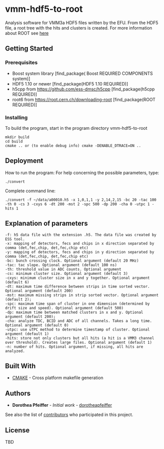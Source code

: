 
# vmm-hdf5-to-root

Analysis software for VMM3a HDF5 files written by the EFU. From the HDF5 file, a root tree with the hits and clusters is created.
For more information about ROOT see [here](https://root.cern.ch/)

## Getting Started

### Prerequisites
- Boost system library [find_package( Boost REQUIRED COMPONENTS system)]
- HDF5 1.10 or newer [find_package(HDF5 1.10 REQUIRED)]
- h5cpp from https://github.com/ess-dmsc/h5cpp [find_package(h5cpp REQUIRED)]
- root6 from https://root.cern.ch/downloading-root [find_package(ROOT REQUIRED)]



### Installing

To build the program, start in the program directory vmm-hdf5-to-root
```
mkdir build
cd build
cmake .. or (to enable debug info) cmake -DENABLE_DTRACE=ON ..
```


## Deployment
How to run the program:
For help concerning the possible parameters, type:
```
./convert 
```

Complete command line:
```
./convert -f ~/data/a00010.h5 -x 1,0,1,1 -y 2,14,2,15 -bc 20 -tac 100 -th 0 -cs 3 -cxys 6 -dt 200 -mst 2 -spc 500 -dp 200 -cha 0 -utpc 1 -hits 1 
```
## Explanation of parameters
  
    -f: h5 data file with the extension .h5. The data file was created by ESS tool.
    -x: mapping of detectors, fecs and chips in x direction separated by comma (det,fec,chip, det,fec,chip etc)
    -y: mapping of detectors, fecs and chips in y direction separated by comma (det,fec,chip, det,fec,chip etc)
    -bc: bunch crossing clock. Optional argument (default 20 MHz)
    -tac: tac slope. Optional argument (default 100 ns)
    -th: threshold value in ADC counts. Optional argument
    -cs: minimum cluster size. Optional argument (default 3)
    -cxys: minimum cluster size in x and y together. Optional argument (default 6)
    -dt: maximum time difference between strips in time sorted vector. Optional argument (default 200)
    -mst: maximum missing strips in strip sorted vector. Optional argument (default 2);
    -spc: maximum time span of cluster in one dimension (determined by drift size and speed). Optional argument (default 500)
    -dp: maximum time between matched clusters in x and y. Optional argument (default 200);
    -cha: analyze TDC, BCID and ADC of all channels. Takes a long time. Optional argument (default 0)
    -utpc: use uTPC method to determine timestamp of cluster. Optional argument (default 1)
    -hits: store not only clusters but all hits (a hit is a VMM3 channel over threshold). Creates large files. Optional argument (default 1)
    -n: number of hits. Optional argument, if missing, all hits are analyzed.

## Built With
* [CMAKE](https://cmake.org/) - Cross platform makefile generation



## Authors

* **Dorothea Pfeiffer** - *Initial work* - [dorotheapfeiffer](https://github.com/dorotheapfeiffer)

See also the list of [contributors](https://github.com/ess-dmsc/vmm-hdf5-to-root/contributors) who participated in this project.

## License

TBD
